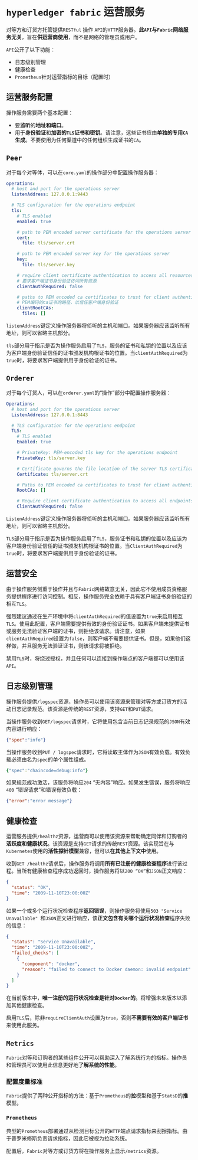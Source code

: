 # `hyperledger fabric` 运营服务

对等方和订货方托管提供`RESTful` 操作 `API`的`HTTP`服务器。**此`API`与`Fabric`网络服务无关**，旨在**供运营商使用**，而不是网络的管理员或用户。

`API`公开了以下功能：

+ 日志级别管理
+ 健康检查
+ `Prometheus`针对运营指标的目标（配置时）

## 运营服务配置

操作服务需要两个基本配置：

+ 要**监听**的**地址和端口**。
+ 用于**身份验证**和**加密的`TLS`证书和密钥**。请注意，这些证书应由**单独的专用`CA`生成**。不要使用为任何渠道中的任何组织生成证书的`CA`。

## `Peer`

对于每个对等体，可以在`core.yaml`的操作部分中配置操作服务器：

```yaml
operations:
  # host and port for the operations server
  listenAddress: 127.0.0.1:9443

  # TLS configuration for the operations endpoint
  tls:
    # TLS enabled
    enabled: true

    # path to PEM encoded server certificate for the operations server
    cert:
      file: tls/server.crt

    # path to PEM encoded server key for the operations server
    key:
      file: tls/server.key

    # require client certificate authentication to access all resources
    # 要求客户端证书身份验证访问所有资源
    clientAuthRequired: false

    # paths to PEM encoded ca certificates to trust for client authentication
    # PEM编码的ca证书的路径，以信任客户端身份验证
    clientRootCAs:
      files: []
```

`listenAddress`键定义操作服务器将侦听的主机和端口。如果服务器应该监听所有地址，则可以省略主机部分。

`tls`部分用于指示是否为操作服务启用了`TLS`，服务的证书和私钥的位置以及应该为客户端身份验证信任的证书颁发机构根证书的位置。当`clientAuthRequired`为`true`时，将要求客户端提供用于身份验证的证书。

## `Orderer`

对于每个订货人，可以在`orderer.yaml`的“操作”部分中配置操作服务器：

```yml
Operations:
  # host and port for the operations server
  ListenAddress: 127.0.0.1:8443

  # TLS configuration for the operations endpoint
  TLS:
    # TLS enabled
    Enabled: true

    # PrivateKey: PEM-encoded tls key for the operations endpoint
    PrivateKey: tls/server.key

    # Certificate governs the file location of the server TLS certificate.
    Certificate: tls/server.crt

    # Paths to PEM encoded ca certificates to trust for client authentication
    RootCAs: []

    # Require client certificate authentication to access all endpoints
    ClientAuthRequired: false
```

`ListenAddress`键定义操作服务器将侦听的主机和端口。如果服务器应该监听所有地址，则可以省略主机部分。

`TLS`部分用于指示是否为操作服务启用了`TLS`，服务证书和私钥的位置以及应该为客户端身份验证信任的证书颁发机构根证书的位置。当`ClientAuthRequired`为`true`时，将要求客户端提供用于身份验证的证书。

## 运营安全

由于操作服务侧重于操作并且与`Fabric`网络故意无关，因此它不使用成员资格服务提供程序进行访问控制。相反，操作服务完全依赖于具有客户端证书身份验证的相互`TLS`。

强烈建议通过在生产环境中将`clientAuthRequired`的值设置为`true`来启用相互`TLS`。使用此配置，客户端需要提供有效的身份验证证书。如果客户端未提供证书或服务无法验证客户端的证书，则拒绝该请求。请注意，如果`clientAuthRequired`设置为`false`，则客户端不需要提供证书。但是，如果他们这样做，并且服务无法验证证书，则该请求将被拒绝。

禁用`TLS`时，将绕过授权，并且任何可以连接到操作端点的客户端都可以使用该`API`。

## 日志级别管理

操作服务提供`/logspec`资源，操作员可以使用该资源来管理对等方或订货方的活动日志记录规范。该资源是传统的`REST`资源，支持`GET`和`PUT`请求。

当操作服务收到`GET/logspec`请求时，它将使用包含当前日志记录规范的`JSON`有效内容进行响应：

```json
{"spec":"info"}
```

当操作服务收到`PUT / logspec`请求时，它将读取主体作为`JSON`有效负载。有效负载必须由名为`spec`的单个属性组成。

```yml
{"spec":"chaincode=debug:info"}
```

如果规范成功激活，该服务将响应`204` “无内容”响应。如果发生错误，服务将响应`400` “错误请求”和错误有效负载：

```json
{"error":"error message"}
```

## 健康检查

运营服务提供`/healthz`资源，运营商可以使用该资源来帮助确定同伴和订购者的**活跃度和健康状况**。该资源是支持`GET`请求的传统`REST`资源。该实现旨在与`Kubernetes`使用的**活性探针模型**兼容，但可以**在其他上下文中**使用。

收到`GET /healthz`请求后，操作服务将调用**所有已注册的健康检查程序**进行该过程。当所有健康检查程序成功返回时，操作服务将以`200 “OK”`和`JSON`正文响应：

```json
{
  "status": "OK",
  "time": "2009-11-10T23:00:00Z"
}
```

如果一个或多个运行状况检查程序**返回错误**，则操作服务将使用`503 "Service Unavailable" `和`JSON`正文进行响应，该**正文包含有关哪个运行状况检查**程序失败的信息：

```json
{
  "status": "Service Unavailable",
  "time": "2009-11-10T23:00:00Z",
  "failed_checks": [
    {
      "component": "docker",
      "reason": "failed to connect to Docker daemon: invalid endpoint"
    }
  ]
}
```

在当前版本中，**唯一注册的运行状况检查是针对`Docker`的**。将增强未来版本以添加其他健康检查。

启用`TLS`后，除非`requireClientAuth`设置为`true`，否则**不需要有效的客户端证书**来使用此服务。

## `Metrics`

`Fabric`对等和订购者的某些组件公开可以帮助深入了解系统行为的指标。操作员和管理员可以使用此信息更好地**了解系统的性能**。

### 配置度量标准

`Fabric`提供了两种公开指标的方法：基于`Prometheus`的**拉**模型和基于`StatsD`的**推**模型。

### `Prometheus`

典型的`Prometheus`部署通过从检测目标公开的`HTTP`端点请求指标来刮擦指标。由于普罗米修斯负责请求指标，因此它被视为拉动系统。

配置后，`Fabric`对等方或订货方将在操作服务上显示`/metrics`资源。

